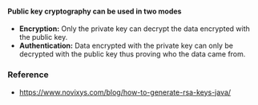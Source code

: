 
#### Public key cryptography can be used in two modes

- <b>Encryption:</b> Only the private key can decrypt the data encrypted with the public key.
- <b>Authentication:</b> Data encrypted with the private key can only be decrypted with the public key thus proving who the data came from.


### Reference

- https://www.novixys.com/blog/how-to-generate-rsa-keys-java/
